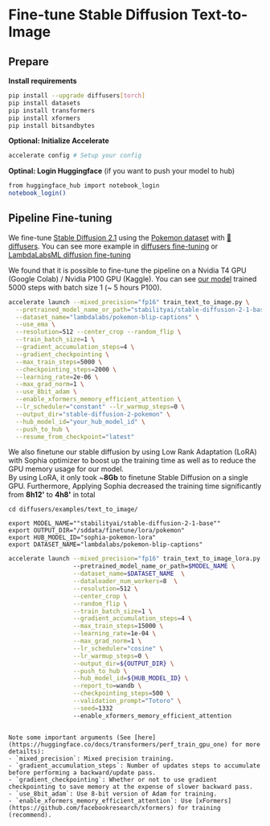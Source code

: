 # Fine-tune Stable Diffusion Text-to-Image
## Prepare
**Install requirements**
```sh
pip install --upgrade diffusers[torch]
pip install datasets
pip install transformers
pip install xformers
pip install bitsandbytes
```

**Optional: Initialize Accelerate**
```sh
accelerate config # Setup your config
```

**Optinal: Login Huggingface** (if you want to push your model to hub)
```sh
from huggingface_hub import notebook_login
notebook_login()
```

## Pipeline Fine-tuning
We fine-tune [Stable Diffusion 2.1](https://huggingface.co/stabilityai/stable-diffusion-2-1-base) using the [Pokemon dataset](https://huggingface.co/datasets/lambdalabs/pokemon-blip-captions) with [🤗 diffusers](https://github.com/huggingface/diffusers). You can see more example in [diffusers fine-tuning](https://github.com/huggingface/diffusers/tree/main/examples/text_to_image) or [LambdaLabsML diffusion fine-tuning](https://github.com/LambdaLabsML/examples/tree/main/stable-diffusion-finetuning)

We found that it is possible to fine-tune the pipeline on a Nvidia T4 GPU (Google Colab) / Nvidia P100 GPU (Kaggle). You can see [our model](https://huggingface.co/Zero-nnkn/stable-diffusion-2-pokemon) trained 5000 steps with batch size 1 (~ 5 hours P100).

```sh
accelerate launch --mixed_precision="fp16" train_text_to_image.py \
  --pretrained_model_name_or_path="stabilityai/stable-diffusion-2-1-base" \
  --dataset_name="lambdalabs/pokemon-blip-captions" \
  --use_ema \
  --resolution=512 --center_crop --random_flip \
  --train_batch_size=1 \
  --gradient_accumulation_steps=4 \
  --gradient_checkpointing \
  --max_train_steps=5000 \
  --checkpointing_steps=2000 \
  --learning_rate=2e-06 \
  --max_grad_norm=1 \
  --use_8bit_adam \
  --enable_xformers_memory_efficient_attention \
  --lr_scheduler="constant" --lr_warmup_steps=0 \
  --output_dir="stable-diffusion-2-pokemon" \
  --hub_model_id="your_hub_model_id" \
  --push_to_hub \
  --resume_from_checkpoint="latest"
```

We also finetune our stable diffusion by using Low Rank Adaptation (LoRA) with Sophia optimizer to boost up the training time as well as to reduce the GPU memory usage for our model. \
 By using LoRA, it only took ~**8Gb** to finetune Stable Diffusion on a single GPU. Furthermore, Applying Sophia decreased the training time significantly from **8h12'** to **4h8'** in total
```
cd diffusers/examples/text_to_image/

export MODEL_NAME=""stabilityai/stable-diffusion-2-1-base""
export OUTPUT_DIR="/sddata/finetune/lora/pokemon"
export HUB_MODEL_ID="sophia-pokemon-lora"
export DATASET_NAME="lambdalabs/pokemon-blip-captions"
```

```sh
accelerate launch --mixed_precision="fp16" train_text_to_image_lora.py
                  --pretrained_model_name_or_path=$MODEL_NAME \
                  --dataset_name=$DATASET_NAME  \
                  --dataloader_num_workers=8  \
                  --resolution=512 \
                  --center_crop \
                  --random_flip \
                  --train_batch_size=1 \
                  --gradient_accumulation_steps=4 \
                  --max_train_steps=15000 \
                  --learning_rate=1e-04 \
                  --max_grad_norm=1 \
                  --lr_scheduler="cosine" \
                  --lr_warmup_steps=0 \
                  --output_dir=${OUTPUT_DIR} \
                  --push_to_hub \
                  --hub_model_id=${HUB_MODEL_ID} \
                  --report_to=wandb \
                  --checkpointing_steps=500 \
                  --validation_prompt="Totoro" \
                  --seed=1332
                  --enable_xformers_memory_efficient_attention 
```
```

Note some important arguments (See [here](https://huggingface.co/docs/transformers/perf_train_gpu_one) for more detailts):
- `mixed_precision`: Mixed precision training.
- `gradient_accumulation_steps`: Number of updates steps to accumulate before performing a backward/update pass.
- `gradient_checkpointing`: Whether or not to use gradient checkpointing to save memory at the expense of slower backward pass.
- `use_8bit_adam`: Use 8-bit version of Adam for training.
- `enable_xformers_memory_efficient_attention`: Use [xFormers](https://github.com/facebookresearch/xformers) for training (recommend).
